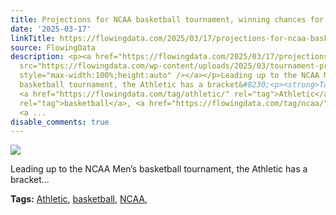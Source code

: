 ```yaml
---
title: Projections for NCAA basketball tournament, winning chances for each team
date: '2025-03-17'
linkTitle: https://flowingdata.com/2025/03/17/projections-for-ncaa-basketball-tournament-winning-chances-for-each-team/
source: FlowingData
description: <p><a href="https://flowingdata.com/2025/03/17/projections-for-ncaa-basketball-tournament-winning-chances-for-each-team/"><img
  src="https://flowingdata.com/wp-content/uploads/2025/03/tournament-projections-750x689.png"
  style="max-width:100%;height:auto" /></a></p>Leading up to the NCAA Men&#8217;s
  basketball tournament, the Athletic has a bracket&#8230;<p><strong>Tags:</strong>
  <a href="https://flowingdata.com/tag/athletic/" rel="tag">Athletic</a>, <a href="https://flowingdata.com/tag/basketball/"
  rel="tag">basketball</a>, <a href="https://flowingdata.com/tag/ncaa/" rel="tag">NCAA</a>,
  <a ...
disable_comments: true
---
```

<p><a href="https://flowingdata.com/2025/03/17/projections-for-ncaa-basketball-tournament-winning-chances-for-each-team/"><img src="https://flowingdata.com/wp-content/uploads/2025/03/tournament-projections-750x689.png" style="max-width:100%;height:auto" /></a></p>Leading up to the NCAA Men&#8217;s basketball tournament, the Athletic has a bracket&#8230;<p><strong>Tags:</strong> <a href="https://flowingdata.com/tag/athletic/" rel="tag">Athletic</a>, <a href="https://flowingdata.com/tag/basketball/" rel="tag">basketball</a>, <a href="https://flowingdata.com/tag/ncaa/" rel="tag">NCAA</a>, <a ...